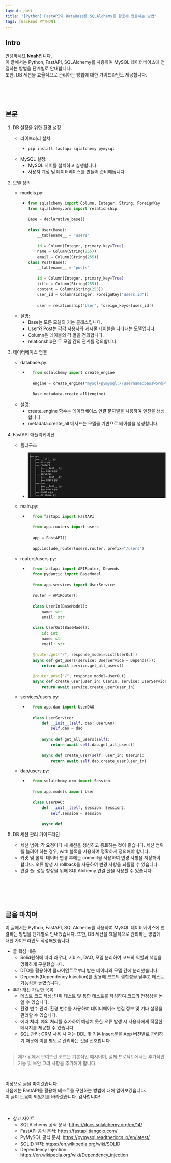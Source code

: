 ```yaml
---
layout: post
title: "[Python] FastAPI와 DataBase를 SQLAlchemy를 활용해 연동하는 방법"
tags: [BackEnd PYTHON]
---
```


## Intro
안녕하세요 **Noah**입니다.<br/>
이 글에서는 Python, FastAPI, SQLAlchemy를 사용하여 MySQL 데이터베이스에 연결하는 방법을 단계별로 안내합니다.<br/>
또한, DB 세션을 효율적으로 관리하는 방법에 대한 가이드라인도 제공합니다.<br/>
<br/><br/><br/><br/>


## 본문
1. DB 설정을 위한 환경 설정
    - 라이브러리 설치:
      - ```
        pip install fastapi sqlalchemy pymysql
        ```
    - MySQL 설정:
      - MySQL 서버를 설치하고 실행합니다. 
      - 사용자 계정 및 데이터베이스를 만들어 준비해둡니다.
2. 모델 정의<br/>
    - models.py:
      - ```Python
        from sqlalchemy import Column, Integer, String, ForeignKey
        from sqlalchemy.orm import relationship
        
        Base = declarative_base()
        
        class User(Base):
            __tablename__ = "users"
    
            id = Column(Integer, primary_key=True)
            name = Column(String(255))
            email = Column(String(255))
        class Post(Base):
            __tablename__ = "posts"
    
            id = Column(Integer, primary_key=True)
            title = Column(String(255))
            content = Column(String(255))
            user_id = Column(Integer, ForeignKey("users.id"))
    
            user = relationship("User", foreign_keys=[user_id])
        ```
   - 설명:
     - Base는 모든 모델의 기본 클래스입니다.
     - User와 Post는 각각 사용자와 게시물 테이블을 나타내는 모델입니다.
     - Column은 테이블의 각 열을 정의합니다.
     - relationship은 두 모델 간의 관계를 정의합니다.

3. 데이터베이스 연결<br/>
   - database.py:
     - ```Python
         from sqlalchemy import create_engine

         engine = create_engine("mysql+pymysql://username:password@localhost/database_name")

         Base.metadata.create_all(engine)
       ```
   - 설명:
     - create_engine 함수는 데이터베이스 연결 문자열을 사용하여 엔진을 생성합니다.
     - metadata.create_all 메서드는 모델을 기반으로 테이블을 생성합니다.

4. FastAPI 애플리케이션<br/>
   - 폴더구조
     - ![folder.png](..%2F..%2F..%2Fassets%2Fimg%2F2024-02-05-FastAPI_DB%2Ffolder.png)

   - main.py:
     - ```Python
         from fastapi import FastAPI
    
         from app.routers import users
    
         app = FastAPI()
    
         app.include_router(users.router, prefix="/users")
       ```

   - routers/users.py:
     - ```Python
         from fastapi import APIRouter, Depends
         from pydantic import BaseModel
    
         from app.services import UserService
    
         router = APIRouter()
    
         class UserIn(BaseModel):
             name: str
             email: str
    
         class UserOut(BaseModel):
             id: int
             name: str
             email: str
    
         @router.get("/", response_model=List[UserOut])
         async def get_users(service: UserService = Depends()):
             return await service.get_all_users()
    
         @router.post("/", response_model=UserOut)
         async def create_user(user_in: UserIn, service: UserService = Depends()):
             return await service.create_user(user_in)
       ```

   - services/users.py:
     - ```Python
         from app.dao import UserDAO
    
         class UserService:
             def __init__(self, dao: UserDAO):
                 self.dao = dao
    
             async def get_all_users(self):
                 return await self.dao.get_all_users()
    
             async def create_user(self, user_in: UserIn):
                 return await self.dao.create_user(user_in)
       ```

   - dao/users.py:
     - ```Python
         from sqlalchemy.orm import Session
    
         from app.models import User
    
         class UserDAO:
             def __init__(self, session: Session):
                 self.session = session
    
             async def
       ```

5. DB 세션 관리 가이드라인
   - 세션 범위: 각 요청마다 새 세션을 생성하고 종료하는 것이 좋습니다. 세션 범위를 늘려야 하는 경우, with 블록을 사용하여 명확하게 정의해야 합니다.
   - 커밋 및 롤백: 데이터 변경 후에는 commit을 사용하여 변경 사항을 저장해야 합니다. 오류 발생 시 rollback을 사용하여 변경 사항을 되돌릴 수 있습니다.
   - 연결 풀: 성능 향상을 위해 SQLAlchemy 연결 풀을 사용할 수 있습니다.

<br/><br/><br/><br/>

## 글을 마치며
이 글에서는 Python, FastAPI, SQLAlchemy를 사용하여 MySQL 데이터베이스에 연결하는 방법을 단계별로 안내했습니다. 또한, DB 세션을 효율적으로 관리하는 방법에 대한 가이드라인도 작성해봤습니다.

- 글 핵심 내용 
  - Solid원칙에 따라 라우터, 서비스, DAO, 모델 분리하여 코드의 역할과 책임을 명확하게 구분했습니다. 
  - DTO를 활용하여 클라이언트로부터 받는 데이터와 모델 간에 분리했습니다. 
  - Depends(Dependency Injection)를 활용해 코드의 결합성을 낮추고 테스트 가능성을 높였습니다.
- 추가 개선 가능한 목록
  - 테스트 코드 작성: 단위 테스트 및 통합 테스트를 작성하여 코드의 안정성을 높일 수 있습니다.
  - 환경 변수 관리: 환경 변수를 사용하여 데이터베이스 연결 정보 및 기타 설정을 관리할 수 있습니다. 
  - 에러 처리: 예외 처리를 추가하여 예상치 못한 오류 발생 시 사용자에게 적절한 메시지를 제공할 수 있습니다.
  - SQL 관리: ORM 사용 시 저는 DDL 및 기본 Insert문을 App 버전별로 관리하기 때문에 이를 별도로 관리하는 것을 선호합니다.
  <br/>

> 제가 위에서 보여드린 코드는 기본적인 예시이며, 실제 프로젝트에서는 추가적인 기능 및 보안 고려 사항을 추가해야 합니다.<br/>

<br/>


이상으로 글을 마치겠습니다.<br/>
다음에는 FastAPI를 활용해 테스트를 구현하는 벙법에 대해 알아보겠습니다.<br/>
이 글이 도움이 되었기를 바라겠습니다. 감사합니다!
<br/><br/><br/>

- 참고 사이트
  - SQLAlchemy 공식 문서: https://docs.sqlalchemy.org/en/14/
  - FastAPI 공식 문서: https://fastapi.tiangolo.com/
  - PyMySQL 공식 문서: https://pymysql.readthedocs.io/en/latest/
  - SOLID 원칙: https://en.wikipedia.org/wiki/SOLID
  - Dependency Injection: https://en.wikipedia.org/wiki/Dependency_injection